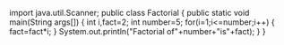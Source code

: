 import java.util.Scanner;
public class Factorial
{
public static void main(String args[])
{
int i,fact=2;
int number=5;
for(i=1;i<=number;i++)
{
   fact=fact*i;
 }
 System.out.println("Factorial of"+number+"is"+fact);
 }
}

